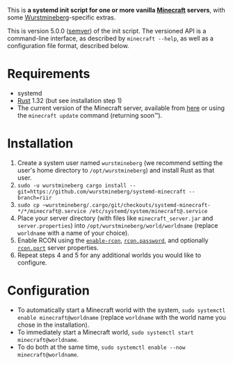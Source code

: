 This is **a systemd init script for one or more vanilla [Minecraft](https://minecraft.net/) servers**, with some [Wurstmineberg](https://wurstmineberg.de/)-specific extras.

This is version 5.0.0 ([semver](https://semver.org/)) of the init script. The versioned API is a command-line interface, as described by `minecraft --help`, as well as a configuration file format, described below.

# Requirements

* systemd
* [Rust](https://www.rust-lang.org/) 1.32 (but see installation step 1)
* The current version of the Minecraft server, available from [here](https://minecraft.net/en-us/download/server) or using the `minecraft update` command (returning soon™).

# Installation

1. Create a system user named `wurstmineberg` (we recommend setting the user's home directory to `/opt/wurstmineberg`) and install Rust as that user.
2. `sudo -u wurstmineberg cargo install --git=https://github.com/wurstmineberg/systemd-minecraft --branch=riir`
3. `sudo cp ~wurstmineberg/.cargo/git/checkouts/systemd-minecraft-*/*/minecraft@.service /etc/systemd/system/minecraft@.service`
4. Place your server directory (with files like `minecraft_server.jar` and `server.properties`) into `/opt/wurstmineberg/world/worldname` (replace `worldname` with a name of your choice).
5. Enable RCON using the [`enable-rcon`](https://minecraft.gamepedia.com/Server.properties#enable-rcon), [`rcon.password`](https://minecraft.gamepedia.com/Server.properties#rcon.password), and optionally [`rcon.port`](https://minecraft.gamepedia.com/Server.properties#rcon.port) server properties.
6. Repeat steps 4 and 5 for any additional worlds you would like to configure.

# Configuration

* To automatically start a Minecraft world with the system, `sudo systemctl enable minecraft@worldname` (replace `worldname` with the world name you chose in the installation).
* To immediately start a Minecraft world, `sudo systemctl start minecraft@worldname`.
* To do both at the same time, `sudo systemctl enable --now minecraft@worldname`.
